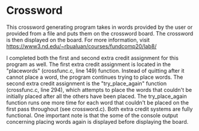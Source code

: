 # Crossword

This crossword generating program takes in words provided by the user or provided from a file and puts them on the crossword board. The crossword is then displayed on the board. For more information, visit https://www3.nd.edu/~rbualuan/courses/fundcomp20/lab8/ 

I completed both the first and second extra credit assignment for this program as well. The first extra credit assignment is located in the "placewords" (crossfunc.c, line 149) function. Instead of quitting after it cannot place a word, the program continues trying to place words. The second extra credit assignment is the "try_place_again" function (crossfunc.c, line 294), which attempts to place the words that couldn't be initially placed after all the others have been placed. The try_place_again function runs one more time for each word that couldn't be placed on the first pass throughout (see crossword.c). Both extra credit systems are fully functional. One important note is that the some of the console output concerning placing words again is displayed before displaying the board.   
